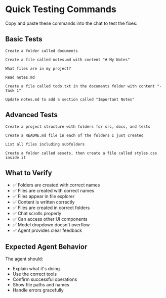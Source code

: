 # Quick Testing Commands

Copy and paste these commands into the chat to test the fixes:

## Basic Tests

```
Create a folder called documents
```

```
Create a file called notes.md with content "# My Notes"
```

```
What files are in my project?
```

```
Read notes.md
```

```
Create a file called todo.txt in the documents folder with content "- Task 1"
```

```
Update notes.md to add a section called "Important Notes"
```

## Advanced Tests

```
Create a project structure with folders for src, docs, and tests
```

```
Create a README.md file in each of the folders I just created
```

```
List all files including subfolders
```

```
Create a folder called assets, then create a file called styles.css inside it
```

## What to Verify

- ✅ Folders are created with correct names
- ✅ Files are created with correct names
- ✅ Files appear in file explorer
- ✅ Content is written correctly
- ✅ Files are created in correct folders
- ✅ Chat scrolls properly
- ✅ Can access other UI components
- ✅ Model dropdown doesn't overflow
- ✅ Agent provides clear feedback

## Expected Agent Behavior

The agent should:
- Explain what it's doing
- Use the correct tools
- Confirm successful operations
- Show file paths and names
- Handle errors gracefully
